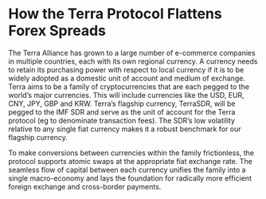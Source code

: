 # How the Terra Protocol Flattens Forex Spreads

The Terra Alliance has grown to a large number of e-commerce companies in multiple countries, each with its own regional currency. A currency needs to retain its purchasing power with respect to local currency if it is to be widely adopted as a domestic unit of account and medium of exchange. Terra aims to be a family of cryptocurrencies that are each pegged to the world’s major currencies. This will include currencies like the USD, EUR, CNY, JPY, GBP and KRW. Terra’s flagship currency, TerraSDR, will be pegged to the IMF SDR and serve as the unit of account for the Terra protocol (eg to denominate transaction fees). The SDR’s low volatility relative to any single fiat currency makes it a robust benchmark for our flagship currency.
 
To make conversions between currencies within the family frictionless, the protocol supports atomic swaps at the appropriate fiat exchange rate. The seamless flow of capital between each currency unifies the family into a single macro-economy and lays the foundation for radically more efficient foreign exchange and cross-border payments.